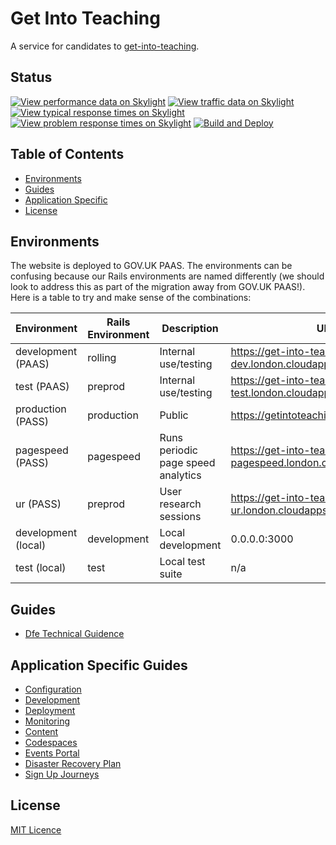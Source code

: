 # Get Into Teaching

A service for candidates to [get-into-teaching](https://getintoteaching.education.gov.uk/). 

## Status

[![View performance data on Skylight](https://badges.skylight.io/status/cCXe4O12iXtO.svg?token=dmQT0j0nuvDKRWL0RSr5ZMr-ARd25yfRzTePxnMsLYU)](https://www.skylight.io/app/applications/cCXe4O12iXtO)
[![View traffic data on Skylight](https://badges.skylight.io/rpm/cCXe4O12iXtO.svg?token=dmQT0j0nuvDKRWL0RSr5ZMr-ARd25yfRzTePxnMsLYU)](https://www.skylight.io/app/applications/cCXe4O12iXtO)
[![View typical response times on Skylight](https://badges.skylight.io/typical/cCXe4O12iXtO.svg?token=dmQT0j0nuvDKRWL0RSr5ZMr-ARd25yfRzTePxnMsLYU)](https://www.skylight.io/app/applications/cCXe4O12iXtO)
[![View problem response times on Skylight](https://badges.skylight.io/problem/cCXe4O12iXtO.svg?token=dmQT0j0nuvDKRWL0RSr5ZMr-ARd25yfRzTePxnMsLYU)](https://www.skylight.io/app/applications/cCXe4O12iXtO)
[![Build and Deploy](https://github.com/DFE-Digital/get-into-teaching-app/actions/workflows/build.yml/badge.svg)](https://github.com/DFE-Digital/get-into-teaching-app/actions/workflows/build.yml)

## Table of Contents

- [Environments](#environments)
- [Guides](#guides)
- [Application Specific](#guides)
- [License](#license)

## Environments

The website is deployed to GOV.UK PAAS. The environments can be confusing because our Rails environments are named differently (we should look to address this as part of the migration away from GOV.UK PAAS!). Here is a table to try and make sense of the combinations:

| Environment             | Rails Environment | Description                           | URL                                                              |
| ----------------------- | ----------------- | ------------------------------------- | ---------------------------------------------------------------- |
| development (PAAS)      | rolling           | Internal use/testing                  | https://get-into-teaching-app-dev.london.cloudapps.digital       |
| test (PAAS)             | preprod           | Internal use/testing                  | https://get-into-teaching-app-test.london.cloudapps.digital      |
| production (PASS)       | production        | Public                                | https://getintoteaching.education.gov.uk                         |
| pagespeed (PASS)        | pagespeed         | Runs periodic page speed analytics    | https://get-into-teaching-app-pagespeed.london.cloudapps.digital |
| ur (PASS)               | preprod           | User research sessions                | https://get-into-teaching-app-ur.london.cloudapps.digital        | 
| development (local)     | development       | Local development                     | 0.0.0.0:3000                                                     |
| test (local)            | test              | Local test suite                      | n/a                                                              |

## Guides

- [Dfe Technical Guidence](https://technical-guidance.education.gov.uk/)

## Application Specific Guides

- [Configuration](/docs/configuration.md)
- [Development](/docs/development.md)
- [Deployment](/docs/deployment.md)
- [Monitoring](/docs/monitoring.md)
- [Content](/docs/content.md)
- [Codespaces](/docs/codespaces.md)
- [Events Portal](/docs/events-portal.md)
- [Disaster Recovery Plan](/docs/disaster-recovery.md)
- [Sign Up Journeys](/docs/sign-up-journeys.md)

## License

[MIT Licence](LICENCE)

